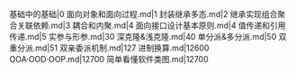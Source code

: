 基础中的基础|0
面向对象和面向过程.md|1
封装继承多态.md|2
继承实现组合聚合关联依赖.md|3
耦合和内聚.md|4
面向接口设计基本原则.md|4
值传递和引用传递.md|5
实参与形参.md|30
深克隆&浅克隆.md|40
单分派&多分派.md|50
双重分派.md|51
双亲委派机制.md|127
进制换算.md|12600
OOA·OOD·OOP.md|12700
简单看懂软件类图.md|12700
